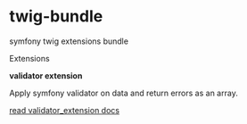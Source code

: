 # twig-bundle

symfony twig extensions bundle

Extensions

**validator extension**

Apply symfony validator on data and return errors as an array.

[read validator_extension docs](Resources/doc/validator-extension.md)

